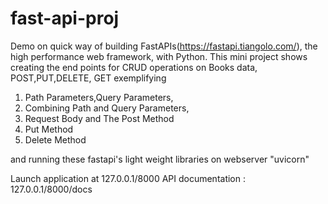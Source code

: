 # fast-api-proj

Demo on quick way of building FastAPIs(https://fastapi.tiangolo.com/), the high performance web framework, with Python.
This mini project shows creating the end points for CRUD operations on Books data,
POST,PUT,DELETE, GET exemplifying 
1. Path Parameters,Query Parameters,
2. Combining Path and Query Parameters, 
3. Request Body and The Post Method
4. Put Method 
5. Delete Method  

and running these fastapi's light weight libraries on webserver "uvicorn"

Launch application at 127.0.0.1/8000
API documentation : 127.0.0.1/8000/docs
